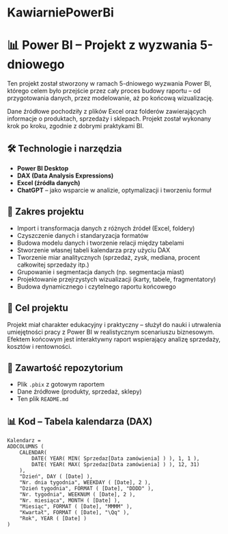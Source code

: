 # KawiarniePowerBi
# 📊 Power BI – Projekt z wyzwania 5-dniowego

Ten projekt został stworzony w ramach 5-dniowego wyzwania Power BI, którego celem było przejście przez cały proces budowy raportu – od przygotowania danych, przez modelowanie, aż po końcową wizualizację. 

Dane źródłowe pochodziły z plików Excel oraz folderów zawierających informacje o produktach, sprzedaży i sklepach. Projekt został wykonany krok po kroku, zgodnie z dobrymi praktykami BI.

## 🛠️ Technologie i narzędzia

- **Power BI Desktop**
- **DAX (Data Analysis Expressions)**
- **Excel (źródła danych)**
- **ChatGPT** – jako wsparcie w analizie, optymalizacji i tworzeniu formuł

## 📌 Zakres projektu

- Import i transformacja danych z różnych źródeł (Excel, foldery)
- Czyszczenie danych i standaryzacja formatów
- Budowa modelu danych i tworzenie relacji między tabelami
- Stworzenie własnej tabeli kalendarza przy użyciu DAX
- Tworzenie miar analitycznych (sprzedaż, zysk, mediana, procent całkowitej sprzedaży itp.)
- Grupowanie i segmentacja danych (np. segmentacja miast)
- Projektowanie przejrzystych wizualizacji (karty, tabele, fragmentatory)
- Budowa dynamicznego i czytelnego raportu końcowego

## 🎯 Cel projektu

Projekt miał charakter edukacyjny i praktyczny – służył do nauki i utrwalenia umiejętności pracy z Power BI w realistycznym scenariuszu biznesowym. Efektem końcowym jest interaktywny raport wspierający analizę sprzedaży, kosztów i rentowności.

## 📁 Zawartość repozytorium

- Plik `.pbix` z gotowym raportem
- Dane źródłowe (produkty, sprzedaż, sklepy)
- Ten plik `README.md`

## 📊 Kod – Tabela kalendarza (DAX)

```DAX
Kalendarz = 
ADDCOLUMNS (
    CALENDAR( 
        DATE( YEAR( MIN( Sprzedaz[Data zamówienia] ) ), 1, 1 ),
        DATE( YEAR( MAX( Sprzedaz[Data zamówienia] ) ), 12, 31)
    ),
    "Dzień", DAY ( [Date] ),
    "Nr. dnia tygodnia", WEEKDAY ( [Date], 2 ),
    "Dzień tygodnia", FORMAT ( [Date], "DDDD" ),
    "Nr. tygodnia", WEEKNUM ( [Date], 2 ),
    "Nr. miesiąca", MONTH ( [Date] ),
    "Miesiąc", FORMAT ( [Date], "MMMM" ),
    "Kwartał", FORMAT ( [Date], "\Qq" ),
    "Rok", YEAR ( [Date] ) 
)
